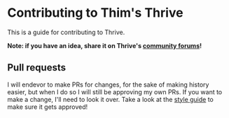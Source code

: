 # Contributing to Thim's Thrive

This is a guide for contributing to Thrive.

__Note: if you have an idea, share it on Thrive's [community
forums](https://community.revolutionarygamesstudio.com/)!__ 

## Pull requests

I will endevor to make PRs for changes, for the sake of making history easier, but when I do so I will still be approving my own PRs. If you want to make a change, I'll need to look it over. Take a look at the [style guide](/docs/style_guide.md) to make sure it gets approved!
